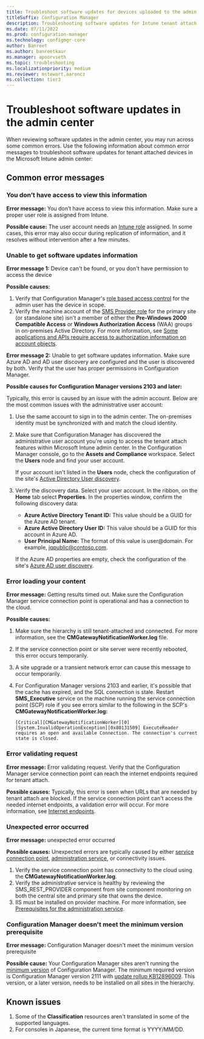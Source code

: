 ```yaml
---
title: Troubleshoot software updates for devices uploaded to the admin center
titleSuffix: Configuration Manager
description: Troubleshooting software updates for Intune tenant attach
ms.date: 07/11/2022
ms.prod: configuration-manager
ms.technology: configmgr-core
author: Banreet
ms.author: banreetkaur
ms.manager: apoorvseth
ms.topic: troubleshooting
ms.localizationpriority: medium
ms.reviewer: mstewart,aaroncz 
ms.collection: tier3
---
```


# Troubleshoot software updates in the admin center
<!--13035723-->

When reviewing software updates in the admin center, you may run across some common errors. Use the following information about common error messages to troubleshoot software updates for tenant attached devices in the Microsoft Intune admin center:

## Common error messages

### You don’t have access to view this information

**Error message:** You don’t have access to view this information. Make sure a proper user role is assigned from Intune.

**Possible cause:** The user account needs an [Intune role](../../intune/fundamentals/role-based-access-control.md) assigned. In some cases, this error may also occur during replication of information, and it resolves without intervention after a few minutes.

### Unable to get software updates information

**Error message 1:** Device can't be found, or you don't have permission to access the device

**Possible causes:**

1. Verify that Configuration Manager's [role based access control](../../configmgr/core/understand/fundamentals-of-role-based-administration.md) for the admin user has the device in scope.
1. Verify the machine account of the [SMS Provider role](../../configmgr/core/plan-design/hierarchy/plan-for-the-sms-provider.md) for the primary site (or standalone site) isn't a member of either the **Pre-Windows 2000 Compatible Access** or **Windows Authorization Access** (WAA) groups in on-premises Active Directory. For more information, see [Some applications and APIs require access to authorization information on account objects](/troubleshoot/windows-server/identity/apps-apis-require-access).

**Error message 2:** Unable to get software updates information. Make sure Azure AD and AD user discovery are configured and the user is discovered by both. Verify that the user has proper permissions in Configuration Manager.

**Possible causes for Configuration Manager versions 2103 and later:**

Typically, this error is caused by an issue with the admin account. Below are the most common issues with the administrative user account:

1. Use the same account to sign in to the admin center. The on-premises identity must be synchronized with and match the cloud identity.
1. Make sure that Configuration Manager has discovered the administrative user account you're using to access the tenant attach features within Microsoft Intune admin center. In the Configuration Manager console, go to the **Assets and Compliance** workspace. Select the **Users** node and find your user account.

    If your account isn't listed in the **Users** node, check the configuration of the site's [Active Directory User discovery](../../configmgr/core/servers/deploy/configure/about-discovery-methods.md).

1. Verify the discovery data. Select your user account. In the ribbon, on the **Home** tab select **Properties**. In the properties window, confirm the following discovery data:

    - **Azure Active Directory Tenant ID:** This value should be a GUID for the Azure AD tenant.
    - **Azure Active Directory User ID:** This value should be a GUID for this account in Azure AD.
    - **User Principal Name:** The format of this value is user@domain. For example, jqpublic@contoso.com.

    If the Azure AD properties are empty, check the configuration of the site's [Azure AD user discovery](../../configmgr/core/servers/deploy/configure/about-discovery-methods.md).

### Error loading your content

**Error message:** Getting results timed out. Make sure the Configuration Manager service connection point is operational and has a connection to the cloud.

**Possible causes:**

1. Make sure the hierarchy is still tenant-attached and connected. For more information, see the **CMGatewayNotificationWorker.log** file.
1. If the service connection point or site server were recently rebooted, this error occurs temporarily.
1. A site upgrade or a transient network error can cause this message to occur temporarily.
1. For Configuration Manager versions 2103 and earlier, it's possible that the cache has expired, and the SQL connection is stale. Restart **SMS_Executive** service on the machine running the service connection point (SCP) role if you see errors similar to the following in the SCP's **CMGatewayNotificationWorker.log:**

    `[Critical][CMGatewayNotificationWorker][0][System.InvalidOperationException][0x80131509]
    ExecuteReader requires an open and available Connection. The connection's current state is closed.`

### Error validating request

**Error message:** Error validating request. Verify that the Configuration Manager service connection point can reach the internet endpoints required for tenant attach.

**Possible causes:** Typically, this error is seen when URLs that are needed by tenant attach are blocked. If the service connection point can't access the needed internet endpoints, a validation error will occur. For more information, see [Internet endpoints](prerequisites.md#internet-endpoints).

### Unexpected error occurred

**Error message:** unexpected error occurred

**Possible causes:** Unexpected errors are typically caused by either [service connection point](../../configmgr/core/servers/deploy/configure/about-the-service-connection-point.md), [administration service](../../configmgr/develop/adminservice/overview.md), or connectivity issues.

1. Verify the service connection point has connectivity to the cloud using the **CMGatewayNotificationWorker.log**.
1. Verify the administrative service is healthy by reviewing the SMS_REST_PROVIDER component from site component monitoring on both the central site and primary site that owns the device.
1. IIS must be installed on provider machine. For more information, see [Prerequisites for the administration service](../../configmgr/develop/adminservice/overview.md#prerequisites).


### Configuration Manager doesn't meet the minimum version prerequisite

**Error message:** Configuration Manager doesn't meet the minimum version prerequisite

**Possible cause:** Your Configuration Manager sites aren't running the [minimum version](software-updates.md#prerequisites) of Configuration Manager. The minimum required version is Configuration Manager version 2111 with [update rollup KB12896009](../hotfix/2111/12896009.md). This version, or a later version, needs to be installed on all sites in the hierarchy.

## Known issues

1. Some of the **Classification** resources aren't translated in some of the supported languages.
1. For consoles in Japanese, the current time format is YYYY/MM/DD.
